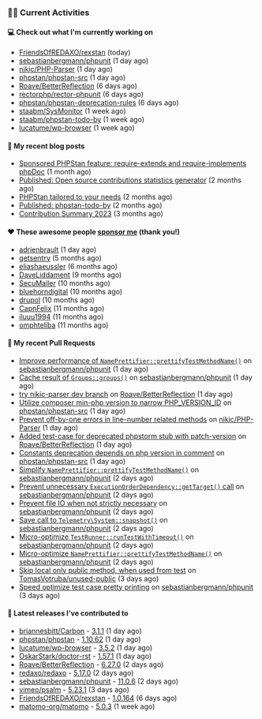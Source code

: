 ### 👨‍💻 Current Activities


#### 💻 Check out what I'm currently working on

- [FriendsOfREDAXO/rexstan](https://github.com/FriendsOfREDAXO/rexstan) (today)
- [sebastianbergmann/phpunit](https://github.com/sebastianbergmann/phpunit) (1 day ago)
- [nikic/PHP-Parser](https://github.com/nikic/PHP-Parser) (1 day ago)
- [phpstan/phpstan-src](https://github.com/phpstan/phpstan-src) (1 day ago)
- [Roave/BetterReflection](https://github.com/Roave/BetterReflection) (6 days ago)
- [rectorphp/rector-phpunit](https://github.com/rectorphp/rector-phpunit) (6 days ago)
- [phpstan/phpstan-deprecation-rules](https://github.com/phpstan/phpstan-deprecation-rules) (6 days ago)
- [staabm/SysMonitor](https://github.com/staabm/SysMonitor) (1 week ago)
- [staabm/phpstan-todo-by](https://github.com/staabm/phpstan-todo-by) (1 week ago)
- [lucatume/wp-browser](https://github.com/lucatume/wp-browser) (1 week ago)


#### 📜 My recent blog posts

- [Sponsored PHPStan feature: require-extends and require-implements phpDoc](https://staabm.github.io/2024/01/15/phpstan-require-extends-implements.html) (1 month ago)
- [Published: Open source contributions statistics generator](https://staabm.github.io/2024/01/10/oss-contribs-published.html) (2 months ago)
- [PHPStan tailored to your needs](https://staabm.github.io/2024/01/01/phpstan-customizing.html) (2 months ago)
- [Published: phpstan-todo-by](https://staabm.github.io/2023/12/17/phpstan-todo-by-published.html) (2 months ago)
- [Contribution Summary 2023](https://staabm.github.io/2023/12/07/contribution-summary-2023.html) (3 months ago)


#### ❤️ These awesome people [sponsor me](https://github.com/sponsors/staabm) (thank you!)

- [adrienbrault](https://github.com/adrienbrault) (1 day ago)
- [getsentry](https://github.com/getsentry) (5 months ago)
- [eliashaeussler](https://github.com/eliashaeussler) (6 months ago)
- [DaveLiddament](https://github.com/DaveLiddament) (9 months ago)
- [SecuMailer](https://github.com/SecuMailer) (10 months ago)
- [bluehorndigital](https://github.com/bluehorndigital) (10 months ago)
- [drupol](https://github.com/drupol) (10 months ago)
- [CapnFelix](https://github.com/CapnFelix) (11 months ago)
- [iluuu1994](https://github.com/iluuu1994) (11 months ago)
- [omphteliba](https://github.com/omphteliba) (11 months ago)


#### 🔨 My recent Pull Requests

- [Improve performance of `NamePrettifier::prettifyTestMethodName()`](https://github.com/sebastianbergmann/phpunit/pull/5748) on [sebastianbergmann/phpunit](https://github.com/sebastianbergmann/phpunit) (1 day ago)
- [Cache result of `Groups::groups()`](https://github.com/sebastianbergmann/phpunit/pull/5747) on [sebastianbergmann/phpunit](https://github.com/sebastianbergmann/phpunit) (1 day ago)
- [try nikic-parser dev branch](https://github.com/Roave/BetterReflection/pull/1407) on [Roave/BetterReflection](https://github.com/Roave/BetterReflection) (1 day ago)
- [Utilize composer min-php version to narrow PHP_VERSION_ID](https://github.com/phpstan/phpstan-src/pull/2968) on [phpstan/phpstan-src](https://github.com/phpstan/phpstan-src) (1 day ago)
- [Prevent off-by-one errors in line-number related methods](https://github.com/nikic/PHP-Parser/pull/985) on [nikic/PHP-Parser](https://github.com/nikic/PHP-Parser) (1 day ago)
- [Added test-case for deprecated phpstorm stub with patch-version](https://github.com/Roave/BetterReflection/pull/1406) on [Roave/BetterReflection](https://github.com/Roave/BetterReflection) (1 day ago)
- [Constants deprecation depends on php version in comment](https://github.com/phpstan/phpstan-src/pull/2967) on [phpstan/phpstan-src](https://github.com/phpstan/phpstan-src) (1 day ago)
- [Simplify `NamePrettifier::prettifyTestMethodName()`](https://github.com/sebastianbergmann/phpunit/pull/5744) on [sebastianbergmann/phpunit](https://github.com/sebastianbergmann/phpunit) (2 days ago)
- [Prevent unnecessary `ExecutionOrderDependency::getTarget()` call](https://github.com/sebastianbergmann/phpunit/pull/5743) on [sebastianbergmann/phpunit](https://github.com/sebastianbergmann/phpunit) (2 days ago)
- [Prevent file IO when not strictly necessary](https://github.com/sebastianbergmann/phpunit/pull/5742) on [sebastianbergmann/phpunit](https://github.com/sebastianbergmann/phpunit) (2 days ago)
- [Save call to `Telemetry\System::snapshot()`](https://github.com/sebastianbergmann/phpunit/pull/5741) on [sebastianbergmann/phpunit](https://github.com/sebastianbergmann/phpunit) (2 days ago)
- [Micro-optimize `TestRunner::runTestWithTimeout()`](https://github.com/sebastianbergmann/phpunit/pull/5740) on [sebastianbergmann/phpunit](https://github.com/sebastianbergmann/phpunit) (2 days ago)
- [Micro-optimize `NamePrettifier::prettifyTestMethodName()`](https://github.com/sebastianbergmann/phpunit/pull/5739) on [sebastianbergmann/phpunit](https://github.com/sebastianbergmann/phpunit) (2 days ago)
- [Skip local only public method, when used from test](https://github.com/TomasVotruba/unused-public/pull/103) on [TomasVotruba/unused-public](https://github.com/TomasVotruba/unused-public) (3 days ago)
- [Speed optimize test case pretty printing](https://github.com/sebastianbergmann/phpunit/pull/5735) on [sebastianbergmann/phpunit](https://github.com/sebastianbergmann/phpunit) (3 days ago)


#### 🔭 Latest releases I've contributed to

- [briannesbitt/Carbon](https://github.com/briannesbitt/Carbon) - [3.1.1](https://github.com/briannesbitt/Carbon/releases/tag/3.1.1) (1 day ago)
- [phpstan/phpstan](https://github.com/phpstan/phpstan) - [1.10.62](https://github.com/phpstan/phpstan/releases/tag/1.10.62) (1 day ago)
- [lucatume/wp-browser](https://github.com/lucatume/wp-browser) - [3.5.2](https://github.com/lucatume/wp-browser/releases/tag/3.5.2) (1 day ago)
- [OskarStark/doctor-rst](https://github.com/OskarStark/doctor-rst) - [1.57.1](https://github.com/OskarStark/doctor-rst/releases/tag/1.57.1) (1 day ago)
- [Roave/BetterReflection](https://github.com/Roave/BetterReflection) - [6.27.0](https://github.com/Roave/BetterReflection/releases/tag/6.27.0) (2 days ago)
- [redaxo/redaxo](https://github.com/redaxo/redaxo) - [5.17.0](https://github.com/redaxo/redaxo/releases/tag/5.17.0) (2 days ago)
- [sebastianbergmann/phpunit](https://github.com/sebastianbergmann/phpunit) - [11.0.6](https://github.com/sebastianbergmann/phpunit/releases/tag/11.0.6) (2 days ago)
- [vimeo/psalm](https://github.com/vimeo/psalm) - [5.23.1](https://github.com/vimeo/psalm/releases/tag/5.23.1) (3 days ago)
- [FriendsOfREDAXO/rexstan](https://github.com/FriendsOfREDAXO/rexstan) - [1.0.164](https://github.com/FriendsOfREDAXO/rexstan/releases/tag/1.0.164) (6 days ago)
- [matomo-org/matomo](https://github.com/matomo-org/matomo) - [5.0.3](https://github.com/matomo-org/matomo/releases/tag/5.0.3) (1 week ago)
